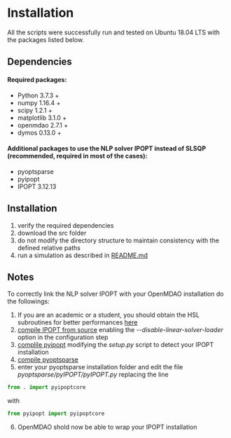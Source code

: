 
# Installation

All the scripts were successfully run and tested on Ubuntu 18.04 LTS with the packages listed below.

## Dependencies

#### Required packages:

* Python 3.7.3 +
* numpy 1.16.4 +
* scipy 1.2.1 +
* matplotlib 3.1.0 +
* openmdao 2.7.1 +
* dymos 0.13.0 +

#### Additional packages to use the NLP solver IPOPT instead of SLSQP (recommended, required in most of the cases):

* pyoptsparse
* pyipopt
* IPOPT 3.12.13

## Installation

1. verify the required dependencies
2. download the src folder
3. do not modify the directory structure to maintain consistency with the defined relative paths
4. run a simulation as described in [README.md](README.md)

## Notes

To correctly link the NLP solver IPOPT with your OpenMDAO installation do the followings:

1. If you are an academic or a student, you should obtain the HSL subroutines for better performances [here](http://hsl.rl.ac.uk/ipopt)
2. [compile IPOPT from source](https://coin-or.github.io/Ipopt/INSTALL.html) enabling the *--disable-linear-solver-loader* option in the configuration step
3. [complile pyipopt](https://github.com/xuy/pyipopt) modifying the *setup.py* script to detect your IPOPT installation
4. [compile pyoptsparse](https://github.com/mdolab/pyoptsparse)
5. enter your pyoptsparse installation folder and edit the file *pyoptsparse/pyIPOPT/pyIPOPT.py* replacing the line
```python
from . import pyipoptcore
```
with
```python
from pyipopt import pyipoptcore
```
6. OpenMDAO shold now be able to wrap your IPOPT installation
